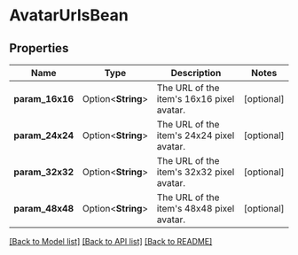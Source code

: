 # AvatarUrlsBean

## Properties

Name | Type | Description | Notes
------------ | ------------- | ------------- | -------------
**param_16x16** | Option<**String**> | The URL of the item's 16x16 pixel avatar. | [optional]
**param_24x24** | Option<**String**> | The URL of the item's 24x24 pixel avatar. | [optional]
**param_32x32** | Option<**String**> | The URL of the item's 32x32 pixel avatar. | [optional]
**param_48x48** | Option<**String**> | The URL of the item's 48x48 pixel avatar. | [optional]

[[Back to Model list]](../README.md#documentation-for-models) [[Back to API list]](../README.md#documentation-for-api-endpoints) [[Back to README]](../README.md)


